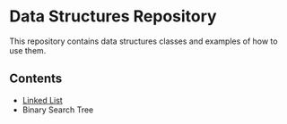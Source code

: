 # Data Structures Repository
This repository contains data structures classes and examples of how to use them.

## Contents
- [Linked List](#alfa)
- Binary Search Tree
